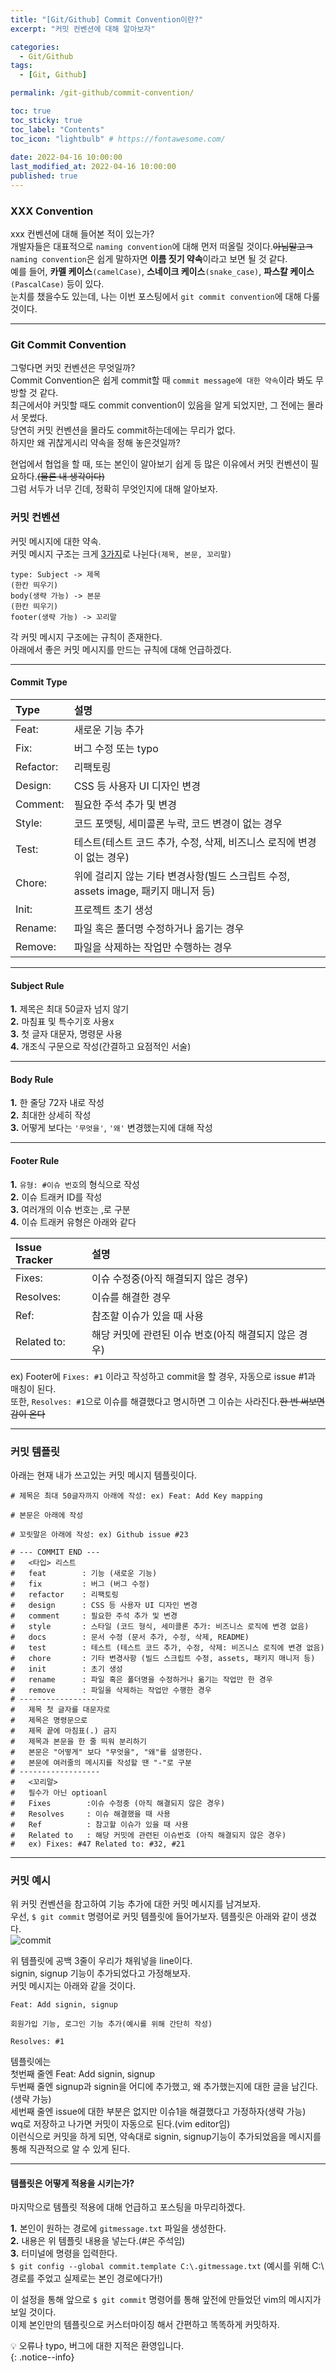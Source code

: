 ```yaml
---
title: "[Git/Github] Commit Convention이란?"
excerpt: "커밋 컨벤션에 대해 알아보자"

categories:
  - Git/Github
tags:
  - [Git, Github]

permalink: /git-github/commit-convention/

toc: true
toc_sticky: true
toc_label: "Contents"
toc_icon: "lightbulb" # https://fontawesome.com/
 
date: 2022-04-16 10:00:00
last_modified_at: 2022-04-16 10:00:00
published: true
---
```


### XXX Convention

xxx 컨벤션에 대해 들어본 적이 있는가?  
개발자들은 대표적으로 `naming convention`에 대해 먼저 떠올릴 것이다.~~아님말고ㅋ~~  
`naming convention`은 쉽게 말하자면 **이름 짓기 약속**이라고 보면 될 것 같다.  
예를 들어, **카멜 케이스**`(camelCase)`, **스네이크 케이스**`(snake_case)`, **파스칼 케이스**`(PascalCase)` 등이 있다.  
눈치를 챘을수도 있는데, 나는 이번 포스팅에서 `git commit convention`에 대해 다룰 것이다.  

---  

### Git Commit Convention

그렇다면 커밋 컨벤션은 무엇일까?  
Commit Convention은 쉽게 commit할 때 `commit message에 대한 약속`이라 봐도 무방할 것 같다.  
최근에서야 커밋할 때도 commit convention이 있음을 알게 되었지만, 그 전에는 몰라서 못썼다.  
당연히 커밋 컨벤션을 몰라도 commit하는데에는 무리가 없다.  
하지만 왜 귀찮게시리 약속을 정해 놓은것일까?  

현업에서 협업을 할 때, 또는 본인이 알아보기 쉽게 등 많은 이유에서 커밋 컨벤션이 필요하다.~~(물론 내 생각이다)~~  
그럼 서두가 너무 긴데, 정확히 무엇인지에 대해 알아보자.  

### 커밋 컨벤션

커밋 메시지에 대한 약속.  
커밋 메시지 구조는 크게 <u>3가지</u>로 나뉜다`(제목, 본문, 꼬리말)`  
```  
type: Subject -> 제목  
(한칸 띄우기)  
body(생략 가능) -> 본문  
(한칸 띄우기)  
footer(생략 가능) -> 꼬리말  
```  
각 커밋 메시지 구조에는 규칙이 존재한다.  
아래에서 좋은 커밋 메시지를 만드는 규칙에 대해 언급하겠다.  

---

#### Commit Type

Type | 설명  
:-------------|:------------------------
Feat:         | 새로운 기능 추가
Fix:          | 버그 수정 또는 typo
Refactor:     | 리팩토링
Design:       | CSS 등 사용자 UI 디자인 변경
Comment:      | 필요한 주석 추가 및 변경
Style:        | 코드 포맷팅, 세미콜론 누락, 코드 변경이 없는 경우
Test:         | 테스트(테스트 코드 추가, 수정, 삭제, 비즈니스 로직에 변경이 없는 경우)
Chore:        | 위에 걸리지 않는 기타 변경사항(빌드 스크립트 수정, assets image, 패키지 매니저 등)
Init:         | 프로젝트 초기 생성
Rename:       | 파일 혹은 폴더명 수정하거나 옮기는 경우
Remove:       | 파일을 삭제하는 작업만 수행하는 경우

---

#### Subject Rule

**1.** 제목은 최대 50글자 넘지 않기  
**2.** 마침표 및 특수기호 사용x  
**3.** 첫 글자 대문자, 명령문 사용  
**4.** 개조식 구문으로 작성(간결하고 요점적인 서술)  

---

#### Body Rule

**1.** 한 줄당 72자 내로 작성  
**2.** 최대한 상세히 작성  
**3.** 어떻게 보다는 `'무엇을'`, `'왜'` 변경했는지에 대해 작성  

---

#### Footer Rule

**1.** `유형: #이슈 번호`의 형식으로 작성  
**2.** 이슈 트래커 ID를 작성  
**3.** 여러개의 이슈 번호는 ,로 구분  
**4.** 이슈 트래커 유형은 아래와 같다  

Issue Tracker | 설명  
:-------------|:------------------------
Fixes:        | 이슈 수정중(아직 해결되지 않은 경우)  
Resolves:     | 이슈를 해결한 경우
Ref:          | 참조할 이슈가 있을 때 사용
Related to:   | 해당 커밋에 관련된 이슈 번호(아직 해결되지 않은 경우)

ex) Footer에 `Fixes: #1` 이라고 작성하고 commit을 할 경우, 자동으로 issue #1과 매칭이 된다.  
또한, `Resolves: #1`으로 이슈를 해결했다고 명시하면 그 이슈는 사라진다.~~한 번 써보면 감이 온다~~  

---

### 커밋 템플릿

아래는 현재 내가 쓰고있는 커밋 메시지 템플릿이다.  

```  
# 제목은 최대 50글자까지 아래에 작성: ex) Feat: Add Key mapping  

# 본문은 아래에 작성  

# 꼬릿말은 아래에 작성: ex) Github issue #23  

# --- COMMIT END ---  
#   <타입> 리스트  
#   feat        : 기능 (새로운 기능)  
#   fix         : 버그 (버그 수정)  
#   refactor    : 리팩토링  
#   design      : CSS 등 사용자 UI 디자인 변경  
#   comment     : 필요한 주석 추가 및 변경  
#   style       : 스타일 (코드 형식, 세미콜론 추가: 비즈니스 로직에 변경 없음)  
#   docs        : 문서 수정 (문서 추가, 수정, 삭제, README)  
#   test        : 테스트 (테스트 코드 추가, 수정, 삭제: 비즈니스 로직에 변경 없음)  
#   chore       : 기타 변경사항 (빌드 스크립트 수정, assets, 패키지 매니저 등)  
#   init        : 초기 생성  
#   rename      : 파일 혹은 폴더명을 수정하거나 옮기는 작업만 한 경우  
#   remove      : 파일을 삭제하는 작업만 수행한 경우  
# ------------------  
#   제목 첫 글자를 대문자로  
#   제목은 명령문으로  
#   제목 끝에 마침표(.) 금지  
#   제목과 본문을 한 줄 띄워 분리하기  
#   본문은 "어떻게" 보다 "무엇을", "왜"를 설명한다.  
#   본문에 여러줄의 메시지를 작성할 땐 "-"로 구분  
# ------------------  
#   <꼬리말>  
#   필수가 아닌 optioanl  
#   Fixes        :이슈 수정중 (아직 해결되지 않은 경우)  
#   Resolves     : 이슈 해결했을 때 사용  
#   Ref          : 참고할 이슈가 있을 때 사용  
#   Related to   : 해당 커밋에 관련된 이슈번호 (아직 해결되지 않은 경우)  
#   ex) Fixes: #47 Related to: #32, #21  
```  

---

### 커밋 예시

위 커밋 컨벤션을 참고하여 기능 추가에 대한 커밋 메시지를 남겨보자.  
우선, `$ git commit` 명령어로 커밋 템플릿에 들어가보자. 템플릿은 아래와 같이 생겼다.  
![commit](/assets/images/post_img/commit-convention/commit.JPG)    

위 템플릿에 공백 3줄이 우리가 채워넣을 line이다.  
signin, signup 기능이 추가되었다고 가정해보자.  
커밋 메시지는 아래와 같을 것이다.  

```  
Feat: Add signin, signup  
  
회원가입 기능, 로그인 기능 추가(예시를 위해 간단히 작성)  

Resolves: #1
```  
템플릿에는  
첫번째 줄엔 Feat: Add signin, signup  
두번째 줄엔 signup과 signin을 어디에 추가했고, 왜 추가했는지에 대한 글을 남긴다.(생략 가능)  
세번째 줄엔 issue에 대한 부분은 없지만 이슈1을 해결했다고 가정하자(생략 가능)  
wq로 저장하고 나가면 커밋이 자동으로 된다.(vim editor임)  
이런식으로 커밋을 하게 되면, 약속대로 signin, signup기능이 추가되었음을 메시지를 통해 직관적으로 알 수 있게 된다.  

---

#### 템플릿은 어떻게 적용을 시키는가?

마지막으로 템플릿 적용에 대해 언급하고 포스팅을 마무리하겠다.  

**1.** 본인이 원하는 경로에 `gitmessage.txt` 파일을 생성한다.  
**2.** 내용은 위 템플릿 내용을 넣는다.(#은 주석임)  
**3.** 터미널에 명령을 입력한다.  
`$ git config --global commit.template C:\.gitmessage.txt`  (예시를 위해 C:\ 경로를 주었고 실제로는 본인 경로에다가!)  

이 설정을 통해 앞으로 `$ git commit` 명령어를 통해 앞전에 만들었던 vim의 메시지가 보일 것이다.  
이제 본인만의 템플릿으로 커스터마이징 해서 간편하고 똑똑하게 커밋하자.  
  
💡 오류나 typo, 버그에 대한 지적은 환영입니다.  
{: .notice--info}